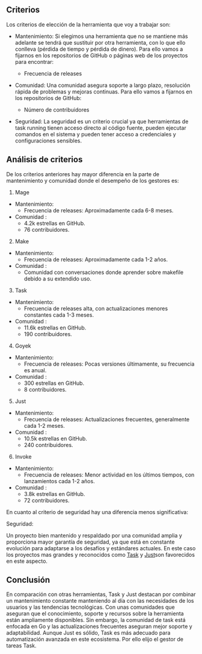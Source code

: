 ## Criterios

Los criterios de elección de la herramienta que voy a trabajar son:

- Mantenimiento: Si elegimos una herramienta que no se mantiene más adelante se tendrá que sustituir por otra herramienta, con  lo que ello conlleva (pérdida de tiempo y pérdida de dinero). 
Para ello vamos a fijarnos en los repositorios de GitHub o páginas web de los proyectos para encontrar: 
	- Frecuencia de releases

- Comunidad: Una comunidad  asegura soporte a largo plazo, resolución rápida de problemas y mejoras continuas.
Para ello vamos a fijarnos en los repositorios de GitHub:
	- Número de contribuidores 

- Seguridad: La seguridad es un criterio crucial ya que herramientas de task running tienen acceso directo al código fuente, pueden ejecutar comandos en el sistema y pueden tener acceso a credenciales y configuraciones sensibles.


## Análisis de criterios

De los criterios anteriores hay mayor diferencia en la parte de mantenimiento y comunidad donde el desempeño de los gestores es:

1. Mage

- Mantenimiento:
  - Frecuencia de releases: Aproximadamente cada 6-8 meses.  
- Comunidad :  
  - 4.2k estrellas en GitHub.  
  - 76 contribuidores.  

2. Make

- Mantenimiento: 
  - Frecuencia de releases: Aproximadamente cada 1-2 años.  
- Comunidad :  
  - Comunidad con conversaciones donde aprender sobre makefile debido a su extendido uso.  

3. Task

- Mantenimiento:   
  - Frecuencia de releases alta, con actualizaciones menores constantes cada 1-3 meses.  
- Comunidad :  
  - 11.6k estrellas en GitHub.  
  - 190 contribuidores.  

4. Goyek

- Mantenimiento:
  - Frecuencia de releases: Pocas versiones últimamente, su frecuencia es anual.
- Comunidad :  
  - 300 estrellas en GitHub.  
  - 8 contribuidores.     

5. Just

- Mantenimiento:
  - Frecuencia de releases: Actualizaciones frecuentes, generalmente cada 1-2 meses.
- Comunidad :  
  - 10.5k estrellas en GitHub.
  - 240 contribuidores.     

6. Invoke

- Mantenimiento:
  - Frecuencia de releases: Menor actividad en los últimos tiempos, con lanzamientos cada 1-2 años.
- Comunidad :  
  - 3.8k estrellas en GitHub.  
  - 72 contribuidores.     

En cuanto al criterio de seguridad hay una diferencia menos significativa:

Seguridad:

Un proyecto bien mantenido y respaldado por una comunidad amplia y  proporciona mayor garantía de seguridad, ya que está en constante evolución para adaptarse a los desafíos y estándares actuales.
En este caso los proyectos mas grandes y reconocidos como [Task](https://github.com/go-task/task) y [Just](https://github.com/casey/just )son favorecidos en este aspecto.


## Conclusión

En comparación con otras herramientas, Task y Just destacan por combinar un mantenimiento constante manteniendo al día con las necesidades de los usuarios y las tendencias tecnológicas. Con unas comunidades que aseguran que el conocimiento, soporte y recursos sobre la herramienta están ampliamente disponibles. 
Sin embargo, la comunidad de task está enfocada en Go y las actualizaciones frecuentes aseguran mejor soporte y adaptabilidad. Aunque Just es sólido, Task es más adecuado para automatización avanzada en este ecosistema.
Por ello elijo el gestor de tareas Task.